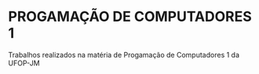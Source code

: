 # PROGAMAÇÃO DE COMPUTADORES 1
Trabalhos realizados na matéria de Progamação de Computadores 1 da UFOP-JM
